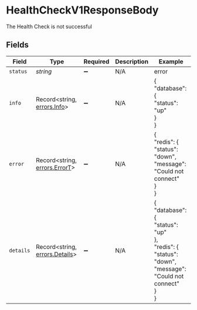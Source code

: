 # HealthCheckV1ResponseBody

The Health Check is not successful


## Fields

| Field                                                                                             | Type                                                                                              | Required                                                                                          | Description                                                                                       | Example                                                                                           |
| ------------------------------------------------------------------------------------------------- | ------------------------------------------------------------------------------------------------- | ------------------------------------------------------------------------------------------------- | ------------------------------------------------------------------------------------------------- | ------------------------------------------------------------------------------------------------- |
| `status`                                                                                          | *string*                                                                                          | :heavy_minus_sign:                                                                                | N/A                                                                                               | error                                                                                             |
| `info`                                                                                            | Record<string, [errors.Info](../../models/errors/info.md)>                                        | :heavy_minus_sign:                                                                                | N/A                                                                                               | {<br/>"database": {<br/>"status": "up"<br/>}<br/>}                                                |
| `error`                                                                                           | Record<string, [errors.ErrorT](../../models/errors/errort.md)>                                    | :heavy_minus_sign:                                                                                | N/A                                                                                               | {<br/>"redis": {<br/>"status": "down",<br/>"message": "Could not connect"<br/>}<br/>}             |
| `details`                                                                                         | Record<string, [errors.Details](../../models/errors/details.md)>                                  | :heavy_minus_sign:                                                                                | N/A                                                                                               | {<br/>"database": {<br/>"status": "up"<br/>},<br/>"redis": {<br/>"status": "down",<br/>"message": "Could not connect"<br/>}<br/>} |